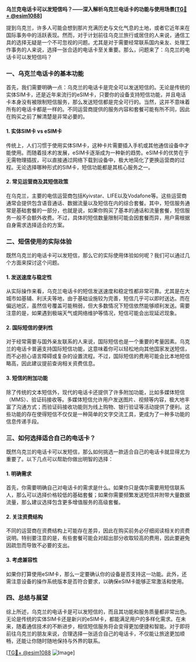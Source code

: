**乌兰克电话卡可以发短信吗？——深入解析乌克兰电话卡的功能与使用场景[[TG💪+ @esim1088](https://t.me/s/esim1088)]**

提到乌克兰，许多人可能会想到那片充满历史与文化气息的土地，或者它近年来在国际事务中的活跃表现。然而，对于计划前往乌克兰旅行或居住的人来说，通信工具的选择无疑是一个不可忽视的问题。尤其是对于需要经常联系国内亲友、处理工作事务的人来说，选择一张合适的电话卡至关重要。那么，问题来了：乌克兰的电话卡可以发短信吗？

### 一、乌克兰电话卡的基本功能

首先，我们需要明确一点：乌克兰的电话卡是完全可以发送短信的。无论是传统的实体SIM卡，还是近年来流行的eSIM卡，只要你的设备支持短信功能，并且电话卡本身没有被限制短信服务，那么发送短信都是完全可行的。当然，这并不意味着所有的电话卡都是一样的。不同运营商提供的服务内容和套餐可能有所不同，因此在购买之前了解清楚是非常必要的。

#### 1. 实体SIM卡 vs eSIM卡

传统上，人们习惯于使用实体SIM卡，这种卡片需要插入手机或其他通信设备中才能使用。而随着技术的发展，eSIM卡逐渐成为一种新的趋势。eSIM卡的优势在于无需物理插拔，可以直接通过网络下载到设备中，极大地简化了更换运营商的过程。无论选择哪种形式的SIM卡，短信功能都是其核心服务之一。

#### 2. 常见运营商及其短信政策

在乌克兰，主要的电信运营商包括Kyivstar、LIFE以及Vodafone等。这些运营商通常会提供包含语音通话、数据流量以及短信在内的综合套餐。其中，短信服务通常是基础套餐的一部分，也就是说，如果你购买了基本的通话和流量套餐，短信服务一般不会额外收费。不过，具体的短信数量限制可能会因套餐而异，用户需根据自身需求选择适合的方案。

### 二、短信使用的实际体验

既然乌克兰的电话卡可以发短信，那么它的实际使用体验如何呢？我们可以通过几个方面来探讨这个问题。

#### 1. 发送速度与稳定性

从实际操作来看，乌克兰电话卡的短信发送速度和稳定性都非常可靠。尤其是在大城市如基辅、利沃夫等地，由于基础设施较为完善，短信几乎可以即时送达。而在偏远地区，虽然信号覆盖可能稍弱，但大多数情况下短信依然能够顺利发送。需要注意的是，如果遇到极端天气或网络维护等情况，短信可能会出现延迟现象。

#### 2. 国际短信的便利性

对于经常需要与国外亲友联系的人来说，国际短信也是一个重要的考量因素。乌克兰的电话卡普遍支持国际短信功能，这意味着你可以轻松地向其他国家发送短信，而不必担心语言障碍或复杂的设置流程。不过，国际短信的费用可能会比本地短信略高，因此建议提前查询相关资费信息。

#### 3. 短信的附加功能

除了传统的文本短信外，现代的电话卡还提供了许多附加功能，比如多媒体短信（MMS）、验证码接收等。多媒体短信允许用户发送图片、视频等内容，极大地丰富了沟通方式；而验证码接收功能则为线上购物、银行验证等活动提供了便利。这些功能的存在使得短信不仅仅是一种简单的文字交流工具，更成为了一种多功能的信息传递手段。

### 三、如何选择适合自己的电话卡？

既然乌克兰的电话卡可以发短信，那么如何挑选一款适合自己的电话卡就显得尤为重要了。以下几点可以帮助你做出明智的选择：

#### 1. 明确需求

首先，你需要明确自己对电话卡的需求是什么。如果你只是偶尔需要用短信联系人，那么可以选择价格较低的基础套餐；如果你需要频繁发送短信并附带大量数据流量，那么建议选择包含更多增值服务的高级套餐。

#### 2. 关注资费结构

不同的运营商在资费结构上可能存在差异，因此在购买前务必仔细阅读相关的资费说明。特别要注意的是，有些套餐可能会对超出部分收取较高的费用，因此要避免因疏忽而导致不必要的支出。

#### 3. 考虑兼容性

如果你打算使用eSIM卡，那么一定要确认你的设备是否支持这一功能。此外，还需注意设备的操作系统版本是否符合要求，以确保eSIM卡能够正常激活和使用。

### 四、总结与展望

综上所述，乌克兰的电话卡是可以发短信的，而且其功能和服务质量都非常出色。无论是传统的实体SIM卡还是新兴的eSIM卡，都能满足用户的多样化需求。在未来，随着通信技术的不断进步，相信短信服务将会变得更加便捷和智能。对于即将前往乌克兰的朋友来说，合理选择一张适合自己的电话卡，不仅能让旅途更加顺畅，还能让你随时随地保持与外界的联系。

[[TG💪+ @esim1088](https://t.me/s/esim1088) ![Image](https://i.postimg.cc/4NQfJmqS/Snipaste-2025-05-13-00-14-12.png)]